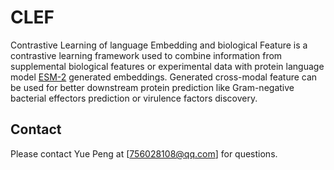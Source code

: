 # CLEF
Contrastive Learning of language Embedding and biological Feature is a contrastive learning framework used to combine information from supplemental biological features or experimental data with protein language model [ESM-2](https://github.com/facebookresearch/esm) generated embeddings. Generated cross-modal feature can be used for better downstream protein prediction like Gram-negative bacterial effectors prediction or virulence factors discovery.




## Contact

Please contact Yue Peng at [756028108@qq.com] for questions.
